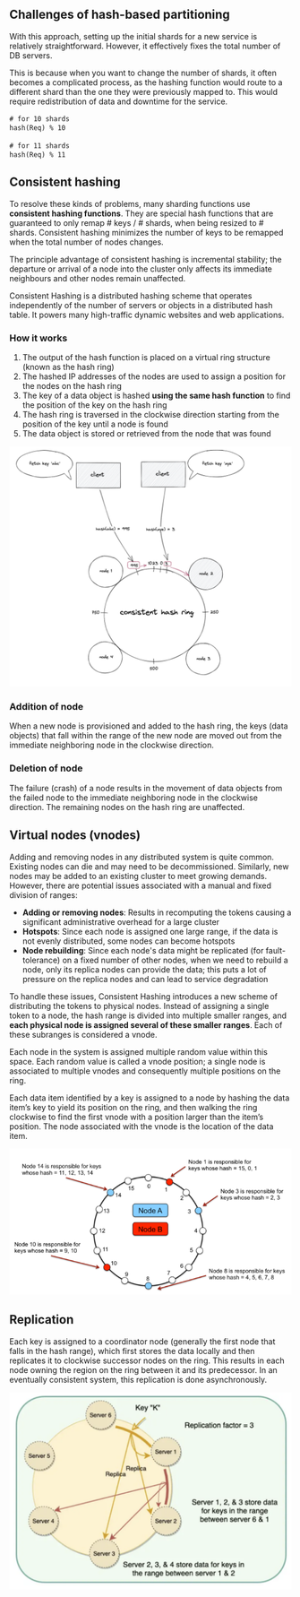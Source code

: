 ## Challenges of hash-based partitioning

With this approach, setting up the initial shards for a new service is relatively straightforward. However, it effectively fixes the total number of DB servers.

This is because when you want to change the number of shards, it often becomes a complicated process, as the hashing function would route to a different shard than the one they were previously mapped to. This would require redistribution of data and downtime for the service.

```
# for 10 shards
hash(Req) % 10

# for 11 shards
hash(Req) % 11
```

## Consistent hashing

To resolve these kinds of problems, many sharding functions use **consistent hashing functions**. They are special hash functions that are guaranteed to only remap # keys / # shards, when being resized to # shards. Consistent hashing minimizes the number of keys to be remapped when the total number of nodes changes.

The principle advantage of consistent hashing is incremental stability; the departure or arrival of a node into the cluster only affects its immediate neighbours and other nodes remain unaffected.

Consistent Hashing is a distributed hashing scheme that operates independently of the number of servers or objects in a distributed hash table. It powers many high-traffic dynamic websites and web applications.

### How it works

1. The output of the hash function is placed on a virtual ring structure (known as the hash ring)
2. The hashed IP addresses of the nodes are used to assign a position for the nodes on the hash ring
3. The key of a data object is hashed **using the same hash function** to find the position of the key on the hash ring
4. The hash ring is traversed in the clockwise direction starting from the position of the key until a node is found
5. The data object is stored or retrieved from the node that was found

<img src="../../assets/consistent-hashing.png">

### Addition of node

When a new node is provisioned and added to the hash ring, the keys (data objects) that fall within the range of the new node are moved out from the immediate neighboring node in the clockwise direction.

### Deletion of node

The failure (crash) of a node results in the movement of data objects from the failed node to the immediate neighboring node in the clockwise direction. The remaining nodes on the hash ring are unaffected.

## Virtual nodes (vnodes)

Adding and removing nodes in any distributed system is quite common. Existing nodes can die and may need to be decommissioned. Similarly, new nodes may be added to an existing cluster to meet growing demands. However, there are potential issues associated with a manual and fixed division of ranges:

- **Adding or removing nodes**: Results in recomputing the tokens causing a significant administrative overhead for a large cluster
- **Hotspots**: Since each node is assigned one large range, if the data is not evenly distributed, some nodes can become hotspots
- **Node rebuilding**: Since each node's data might be replicated (for fault-tolerance) on a fixed number of other nodes, when we need to rebuild a node, only its replica nodes can provide the data; this puts a lot of pressure on the replica nodes and can lead to service degradation

To handle these issues, Consistent Hashing introduces a new scheme of distributing the tokens to physical nodes. Instead of assigning a single token to a node, the hash range is divided into multiple smaller ranges, and **each physical node is assigned several of these smaller ranges**. Each of these subranges is considered a vnode.

Each node in the system is assigned multiple random value within this space. Each random value is called a vnode position; a single node is associated to multiple vnodes and consequently multiple positions on the ring.

Each data item identified by a key is assigned to a node by hashing the data item’s key to yield its position on the ring, and then walking the ring clockwise to find the first vnode with a position larger than the item’s position. The node associated with the vnode is the location of the data item.

<img src="../../assets/consistent-hashing-vnode.png">

## Replication

Each key is assigned to a coordinator node (generally the first node that falls in the hash range), which first stores the data locally and then replicates it to clockwise successor nodes on the ring. This results in each node owning the region on the ring between it and its predecessor. In an eventually consistent system, this replication is done asynchronously.

<img src="../../assets/consistent-hashing-replication.png">
